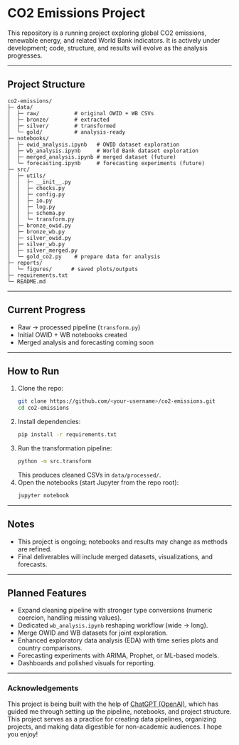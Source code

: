 # CO2 Emissions Project

This repository is a running project exploring global CO2 emissions, renewable energy, and related World Bank indicators.  It is actively under development; code, structure, and results will evolve as the analysis progresses.  

---

## Project Structure
```
co2-emissions/
├─ data/
│  ├─ raw/           # original OWID + WB CSVs
│  ├─ bronze/        # extracted
│  ├─ silver/        # transformed
│  └─ gold/          # analysis-ready
├─ notebooks/
│  ├─ owid_analysis.ipynb   # OWID dataset exploration
│  ├─ wb_analysis.ipynb     # World Bank dataset exploration
│  ├─ merged_analysis.ipynb # merged dataset (future)
│  └─ forecasting.ipynb     # forecasting experiments (future)
├─ src/
│  ├─ utils/
│  │  ├─ __init__.py
│  │  ├─ checks.py
│  │  ├─ config.py
│  │  ├─ io.py
│  │  ├─ log.py
│  │  ├─ schema.py
│  │  └─ transform.py
│  ├─ bronze_owid.py
│  ├─ bronze_wb.py
│  ├─ silver_owid.py
│  ├─ silver_wb.py
│  ├─ silver_merged.py
│  └─ gold_co2.py    # prepare data for analysis
├─ reports/
│  └─ figures/      # saved plots/outputs
├─ requirements.txt
└─ README.md
```

---

## Current Progress
- Raw → processed pipeline (`transform.py`)  
- Initial OWID + WB notebooks created  
- Merged analysis and forecasting coming soon  

---

## How to Run
1. Clone the repo:
   ```bash
   git clone https://github.com/<your-username>/co2-emissions.git
   cd co2-emissions
   ```
2. Install dependencies:
   ```bash
   pip install -r requirements.txt
   ```
3. Run the transformation pipeline:
   ```bash
   python -m src.transform
   ```
   This produces cleaned CSVs in `data/processed/`.
4. Open the notebooks (start Jupyter from the repo root):
   ```bash
   jupyter notebook
   ```

---

## Notes
- This project is ongoing; notebooks and results may change as methods are refined.  
- Final deliverables will include merged datasets, visualizations, and forecasts.  

---

## Planned Features
- Expand cleaning pipeline with stronger type conversions (numeric coercion, handling missing values).  
- Dedicated `wb_analysis.ipynb` reshaping workflow (wide → long).  
- Merge OWID and WB datasets for joint exploration.  
- Enhanced exploratory data analysis (EDA) with time series plots and country comparisons.  
- Forecasting experiments with ARIMA, Prophet, or ML-based models.  
- Dashboards and polished visuals for reporting.  

---

### Acknowledgements
This project is being built with the help of [ChatGPT (OpenAI)](https://chat.openai.com), which has guided me through setting up the pipeline, notebooks, and project structure. This project serves as a practice for creating data pipelines, organizing projects, and making data digestible for non-academic audiences. I hope you enjoy!
